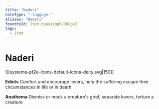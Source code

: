 ```yaml
---
title: "Naderi"
noteType: ":luggage:"
aliases: "Naderi"
foundryId: Item.bg4ujzgqbV3HGgvZ
tags:
  - Item
---
```


# Naderi
![[systems-pf2e-icons-default-icons-deity.svg|150]]

**Edicts** Comfort and encourage lovers, help the suffering escape their circumstances in life or in death

**Anathema** Dismiss or mock a creature's grief, separate lovers, torture a creature
